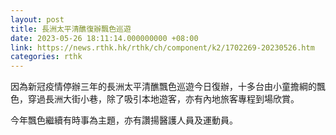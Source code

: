 ```yaml
---
layout: post
title: 長洲太平清醮復辦飄色巡遊
date: 2023-05-26 18:11:14.000000000 +08:00
link: https://news.rthk.hk/rthk/ch/component/k2/1702269-20230526.htm
categories: rthk
---
```


因為新冠疫情停辦三年的長洲太平清醮飄色巡遊今日復辦，十多台由小童擔綱的飄色，穿過長洲大街小巷，除了吸引本地遊客，亦有內地旅客專程到場欣賞。

今年飄色繼續有時事為主題，亦有讚揚醫護人員及運動員。
